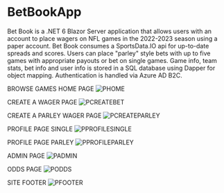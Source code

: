 # BetBookApp
Bet Book is a .NET 6 Blazor Server application that allows users with an account to place wagers on NFL games in the 2022-2023 season using a paper account. Bet Book consumes a SportsData.IO api for up-to-date spreads and scores. Users can place "parley" style bets with up to five games with appropriate payouts or bet on single games. Game info, team stats, bet info and user info is stored in a SQL database using Dapper for object mapping. Authentication is handled via Azure AD B2C.

BROWSE GAMES HOME PAGE
![PHOME](https://user-images.githubusercontent.com/95720340/184517616-ecc65420-53a2-4212-982d-64c5ceff5a23.png)

CREATE A WAGER PAGE
![PCREATEBET](https://user-images.githubusercontent.com/95720340/184517614-5f853447-6575-4442-b237-d9f6de14b42b.png)

CREATE A PARLEY WAGER PAGE
![PCREATEPARLEY](https://user-images.githubusercontent.com/95720340/184517613-d13065ee-8b36-47ee-880e-90961a123054.png)

PROFILE PAGE SINGLE
![PPROFILESINGLE](https://user-images.githubusercontent.com/95720340/184517610-4f2274cc-23e3-4244-8726-4f823ea76044.png)

PROFILE PAGE PARLEY
![PPROFILEPARLEY](https://user-images.githubusercontent.com/95720340/184517604-128258c0-49b7-4bd5-b3b1-75d7ef4f20e3.png)

ADMIN PAGE
![PADMIN](https://user-images.githubusercontent.com/95720340/184517620-053be320-ec76-453c-99d2-e74b392a03e9.png)

ODDS PAGE
![PODDS](https://user-images.githubusercontent.com/95720340/184517623-a6509b43-7e73-4a47-b258-ed167b5f898c.png)

SITE FOOTER
![PFOOTER](https://user-images.githubusercontent.com/95720340/184517622-dbc77b95-b8ae-47fa-8a0c-c8e9be573bd6.png)






























